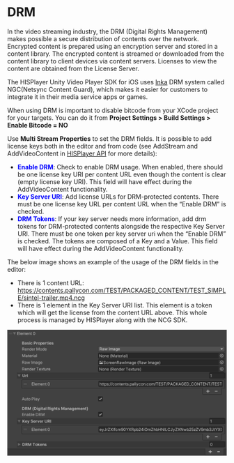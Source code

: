# DRM

In the video streaming industry, the DRM (Digital Rights Management) makes possible a secure distribution of contents over the network.
Encrypted content is prepared using an encryption server and stored in a content library. The encrypted content is streamed or downloaded from the content library to client devices via content servers. Licenses to view the content are obtained from the License Server.

The HISPlayer Unity Video Player SDK for iOS uses [Inka](https://pallycon.com/docs/en/) DRM system called NGC(Netsync Content Guard), which makes it easier for customers to integrate it in their media service apps or games.

When using DRM is important to disable bitcode from your XCode project for your targets. You can do it from **Project Settings > Build Settings > Enable Bitcode = NO**

Use **Multi Stream Properties** to set the DRM fields. It is possible to add license keys both in the editor and from code (see AddStream and AddVideoContent in [HISPlayer API](/hisplayer-api.md) for more details):

* <span style="color:blue">**Enable DRM**</span>: Check to enable DRM usage. When enabled, there should be one license key URI per content URL even though the content is clear (empty license key URI). This field will have effect during the AddVideoContent functionality.
* <span style="color:blue">**Key Server URI**</span>: Add license URLs for DRM-protected contents. There must be one license key URL per content URL when the “Enable DRM” is checked.
* <span style="color:blue">**DRM Tokens**</span>: If your key server needs more information, add drm tokens for DRM-protected contents alongside the respective Key Server URI. There must be one token per key server uri when the “Enable DRM” is checked. The tokens are composed of a Key and a Value. This field will have effect during the AddVideoContent functionality.

The below image shows an example of the usage of the DRM fields in the editor:
* There is 1 content URL: https://contents.pallycon.com/TEST/PACKAGED_CONTENT/TEST_SIMPLE/sintel-trailer.mp4.ncg
* There is 1 element in the Key Server URI list. This element is a token which will get the license from the content URL above. This whole process is managed by HISPlayer along with the NCG SDK.

<p align="center">
<img src="./assets/drm-multi.png">
</p>


